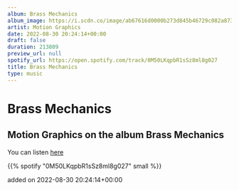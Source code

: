 ```yaml
---
album: Brass Mechanics
album_image: https://i.scdn.co/image/ab67616d0000b273d845b46729c082a87334a765
artist: Motion Graphics
date: 2022-08-30 20:24:14+00:00
draft: false
duration: 213809
preview_url: null
spotify_url: https://open.spotify.com/track/0M50LKqpbR1sSz8ml8g027
title: Brass Mechanics
type: music
---
```



# Brass Mechanics

## Motion Graphics on the album Brass Mechanics

You can listen [here](https://open.spotify.com/track/0M50LKqpbR1sSz8ml8g027)

{{% spotify "0M50LKqpbR1sSz8ml8g027" small %}}

added on 2022-08-30 20:24:14+00:00